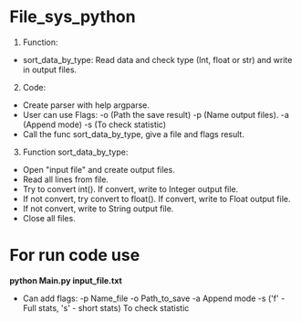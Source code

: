 # File_sys_python
1. Function:
- sort_data_by_type: Read data and check type (Int, float or str) and write in output files.

2. Code:
- Create parser with help argparse.
- User can use Flags:
-o (Path the save result)
-p (Name output files).
-a (Append mode)
-s (To check statistic)
- Call the func sort_data_by_type, give a file and flags result.

3. Function sort_data_by_type:
- Open "input file" and create output files.
- Read all lines from file.
- Try to convert int(). If convert, write to Integer output file.
- If not convert, try convert to float(). If convert, write to Float output file.
- If not convert, write to String output file.
- Close all files.

# For run code use
**python Main.py input_file.txt**
- Can add flags:
-p Name_file
-o Path_to_save
-a Append mode
-s ('f' - Full stats, 's' - short stats) To check statistic
